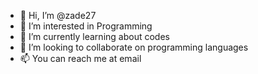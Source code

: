 - 👋 Hi, I’m @zade27
- 👀 I’m interested in Programming  
- 🌱 I’m currently learning about codes
- 💞️ I’m looking to collaborate on programming languages
- 📫 You can reach me at email

<!---
zade27/zade27 is a ✨ special ✨ repository because its `README.md` (this file) appears on your GitHub profile.
You can click the Preview link to take a look at your changes.
--->
